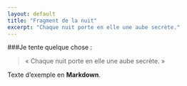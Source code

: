 ```yaml
---
layout: default
title: "Fragment de la nuit"
excerpt: "Chaque nuit porte en elle une aube secrète."
---
```


###Je tente quelque chose :
> « Chaque nuit porte en elle une aube secrète. »

Texte d’exemple en **Markdown**.
